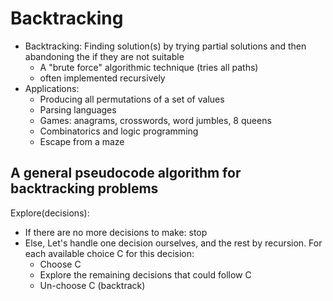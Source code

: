 # Backtracking

- Backtracking: Finding solution(s) by trying partial solutions and then abandoning the if they are not suitable
  - A "brute force" algorithmic technique (tries all paths)
  - often implemented recursively
- Applications:
  - Producing all permutations of a set of values
  - Parsing languages
  - Games: anagrams, crosswords, word jumbles, 8 queens
  - Combinatorics and logic programming
  - Escape from a maze

## A general pseudocode algorithm for backtracking problems

Explore(decisions):
- If there are no more decisions to make: stop
- Else, Let's handle one decision ourselves, and the rest by recursion. For each available choice C for this decision:
  - Choose C
  - Explore the remaining decisions that could follow C
  - Un-choose C (backtrack)